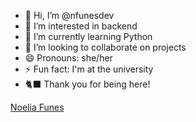 - 👋 Hi, I’m @nfunesdev
- 👀 I’m interested in backend 
- 🌱 I’m currently learning Python 
- 💞️ I’m looking to collaborate on projects 
- 😄 Pronouns: she/her
- ⚡ Fun fact: I'm at the university 
- 🐈‍⬛ Thank you for being here!
<div class="badge-base LI-profile-badge" data-locale="es_ES" data-size="medium" data-theme="dark" data-type="VERTICAL" data-vanity="noelia-funes-0b252b300" data-version="v1"><a class="badge-base__link LI-simple-link" href="https://py.linkedin.com/in/noelia-funes-0b252b300?trk=profile-badge">Noelia Funes</a></div>
              
